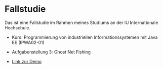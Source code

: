 # Fallstudie

Das ist eine Fallstudie im Rahmen meines Studiums an der IU Internationale Hochschule.

* Kurs: Programmierung von industriellen Informationssystemen mit Java EE (IPWA02-01)

* Aufgabenstellung 3: Ghost Net Fishing

* [Link zur Demo](http://194.164.61.71:8080/ghostnets-0.1/home.xhtml)